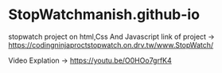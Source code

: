 # StopWatchmanish.github-io
stopwatch project on html,Css And Javascript
link of project ->   https://codingninjaproctstopwatch.on.drv.tw/www.StopWatch/

Video Explation ->  https://youtu.be/O0HOo7grfK4
